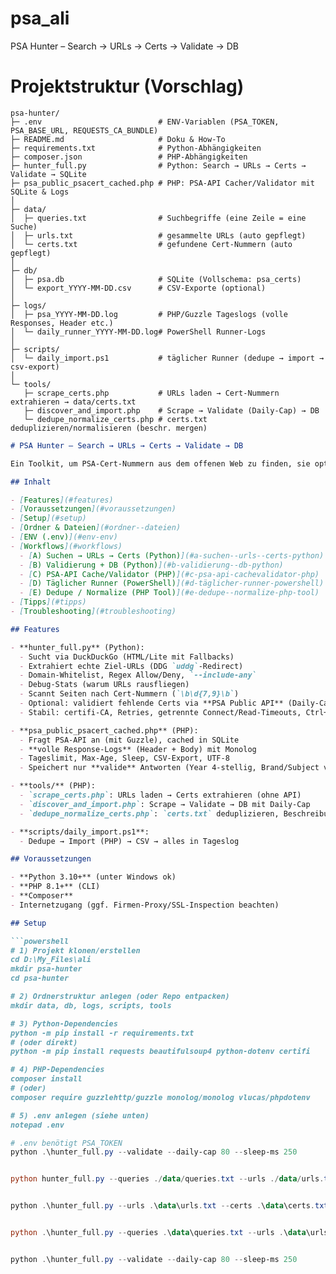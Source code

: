 # psa_ali
PSA Hunter – Search → URLs → Certs → Validate → DB

# Projektstruktur (Vorschlag)

```
psa-hunter/
├─ .env                          # ENV-Variablen (PSA_TOKEN, PSA_BASE_URL, REQUESTS_CA_BUNDLE)
├─ README.md                     # Doku & How-To
├─ requirements.txt              # Python-Abhängigkeiten
├─ composer.json                 # PHP-Abhängigkeiten
├─ hunter_full.py                # Python: Search → URLs → Certs → Validate → SQLite
├─ psa_public_psacert_cached.php # PHP: PSA-API Cacher/Validator mit SQLite & Logs
│
├─ data/
│  ├─ queries.txt                # Suchbegriffe (eine Zeile = eine Suche)
│  ├─ urls.txt                   # gesammelte URLs (auto gepflegt)
│  └─ certs.txt                  # gefundene Cert-Nummern (auto gepflegt)
│
├─ db/
│  ├─ psa.db                     # SQLite (Vollschema: psa_certs)
│  └─ export_YYYY-MM-DD.csv      # CSV-Exporte (optional)
│
├─ logs/
│  ├─ psa_YYYY-MM-DD.log         # PHP/Guzzle Tageslogs (volle Responses, Header etc.)
│  └─ daily_runner_YYYY-MM-DD.log# PowerShell Runner-Logs
│
├─ scripts/
│  └─ daily_import.ps1           # täglicher Runner (dedupe → import → csv-export)
│
└─ tools/
   ├─ scrape_certs.php           # URLs laden → Cert-Nummern extrahieren → data/certs.txt
   ├─ discover_and_import.php    # Scrape → Validate (Daily-Cap) → DB
   └─ dedupe_normalize_certs.php # certs.txt deduplizieren/normalisieren (beschr. mergen)
```

````markdown
# PSA Hunter – Search → URLs → Certs → Validate → DB

Ein Toolkit, um PSA-Cert-Nummern aus dem offenen Web zu finden, sie optional gegen die PSA Public API zu validieren und in SQLite zu speichern. Windows-freundlich, mit Logs, Dedupe, CSV-Export und einem täglichen Runner.

## Inhalt

- [Features](#features)
- [Voraussetzungen](#voraussetzungen)
- [Setup](#setup)
- [Ordner & Dateien](#ordner--dateien)
- [ENV (.env)](#env-env)
- [Workflows](#workflows)
  - [A) Suchen → URLs → Certs (Python)](#a-suchen--urls--certs-python)
  - [B) Validierung + DB (Python)](#b-validierung--db-python)
  - [C) PSA-API Cache/Validator (PHP)](#c-psa-api-cachevalidator-php)
  - [D) Täglicher Runner (PowerShell)](#d-täglicher-runner-powershell)
  - [E) Dedupe / Normalize (PHP Tool)](#e-dedupe--normalize-php-tool)
- [Tipps](#tipps)
- [Troubleshooting](#troubleshooting)

## Features

- **hunter_full.py** (Python):
  - Sucht via DuckDuckGo (HTML/Lite mit Fallbacks)
  - Extrahiert echte Ziel-URLs (DDG `uddg`-Redirect)
  - Domain-Whitelist, Regex Allow/Deny, `--include-any`
  - Debug-Stats (warum URLs rausfliegen)
  - Scannt Seiten nach Cert-Nummern (`\b\d{7,9}\b`)
  - Optional: validiert fehlende Certs via **PSA Public API** (Daily-Cap), speichert in **SQLite** (Vollschema `psa_certs`)
  - Stabil: certifi-CA, Retries, getrennte Connect/Read-Timeouts, Ctrl+C-sicher (Puffer-Flush)

- **psa_public_psacert_cached.php** (PHP):
  - Fragt PSA-API an (mit Guzzle), cached in SQLite
  - **volle Response-Logs** (Header + Body) mit Monolog
  - Tageslimit, Max-Age, Sleep, CSV-Export, UTF-8
  - Speichert nur **valide** Antworten (Year 4-stellig, Brand/Subject vorhanden)

- **tools/** (PHP):
  - `scrape_certs.php`: URLs laden → Certs extrahieren (ohne API)
  - `discover_and_import.php`: Scrape → Validate → DB mit Daily-Cap
  - `dedupe_normalize_certs.php`: `certs.txt` deduplizieren, Beschreibungen mergen

- **scripts/daily_import.ps1**:
  - Dedupe → Import (PHP) → CSV → alles in Tageslog

## Voraussetzungen

- **Python 3.10+** (unter Windows ok)
- **PHP 8.1+** (CLI)
- **Composer**
- Internetzugang (ggf. Firmen-Proxy/SSL-Inspection beachten)

## Setup

```powershell
# 1) Projekt klonen/erstellen
cd D:\My_Files\ali
mkdir psa-hunter
cd psa-hunter

# 2) Ordnerstruktur anlegen (oder Repo entpacken)
mkdir data, db, logs, scripts, tools

# 3) Python-Dependencies
python -m pip install -r requirements.txt
# (oder direkt)
python -m pip install requests beautifulsoup4 python-dotenv certifi

# 4) PHP-Dependencies
composer install
# (oder)
composer require guzzlehttp/guzzle monolog/monolog vlucas/phpdotenv

# 5) .env anlegen (siehe unten)
notepad .env
````

```powershell
# .env benötigt PSA_TOKEN
python .\hunter_full.py --validate --daily-cap 80 --sleep-ms 250


python hunter_full.py --queries ./data/queries.txt --urls ./data/urls.txt --certs ./data/certs.txt --per-query 50 --max-pages 4 --sleep 1.2 --include-any


python .\hunter_full.py --urls .\data\urls.txt --certs .\data\certs.txt --scan-limit-per-url 0 --scan-sleep 0.8 --connect-timeout 8 --read-timeout 25 --retries 2


python .\hunter_full.py --queries .\data\queries.txt --urls .\data\urls.txt --certs .\data\certs.txt


python .\hunter_full.py --validate --daily-cap 80 --sleep-ms 250
```

